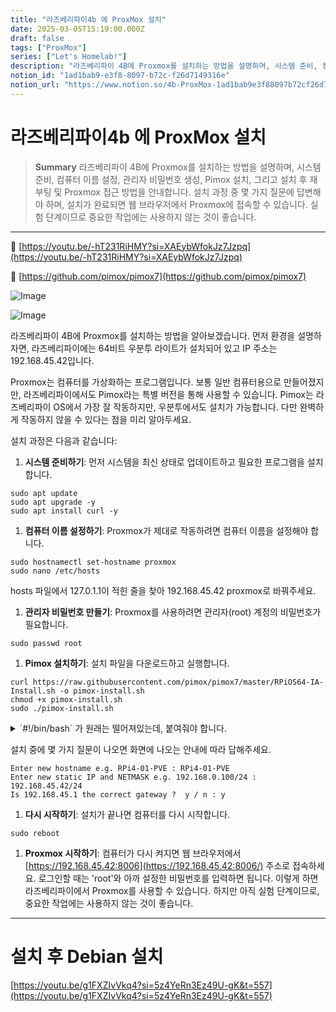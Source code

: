 ```yaml
---
title: "라즈베리파이4b 에 ProxMox 설치"
date: 2025-03-05T15:19:00.000Z
draft: false
tags: ["ProxMox"]
series: ["Let's Homelab!"]
description: "라즈베리파이 4B에 Proxmox를 설치하는 방법을 설명하며, 시스템 준비, 컴퓨터 이름 설정, 관리자 비밀번호 생성, Pimox 설치, 그리고 설치 후 재부팅 및 Proxmox 접근 방법을 안내합니다. 설치 과정 중 몇 가지 질문에 답변해야 하며, 설치가 완료되면 웹 브라우저에서 Proxmox에 접속할 수 있습니다. 실험 단계이므로 중요한 작업에는 사용하지 않는 것이 좋습니다."
notion_id: "1ad1bab9-e3f8-8097-b72c-f26d7149316e"
notion_url: "https://www.notion.so/4b-ProxMox-1ad1bab9e3f88097b72cf26d7149316e"
---
```


# 라즈베리파이4b 에 ProxMox 설치

> **Summary**
> 라즈베리파이 4B에 Proxmox를 설치하는 방법을 설명하며, 시스템 준비, 컴퓨터 이름 설정, 관리자 비밀번호 생성, Pimox 설치, 그리고 설치 후 재부팅 및 Proxmox 접근 방법을 안내합니다. 설치 과정 중 몇 가지 질문에 답변해야 하며, 설치가 완료되면 웹 브라우저에서 Proxmox에 접속할 수 있습니다. 실험 단계이므로 중요한 작업에는 사용하지 않는 것이 좋습니다.

---

🔗 [https://youtu.be/-hT231RiHMY?si=XAEybWfokJz7Jzpq](https://youtu.be/-hT231RiHMY?si=XAEybWfokJz7Jzpq)

🔗 [https://github.com/pimox/pimox7](https://github.com/pimox/pimox7)

![Image](https://prod-files-secure.s3.us-west-2.amazonaws.com/09ccd4d5-876c-4bba-bbdf-cc77a0a11257/f108f5ed-24bd-4158-a12d-c9c3878534df/b93cc4c7-7e56-4945-87c0-bb2500eb111a.png?X-Amz-Algorithm=AWS4-HMAC-SHA256&X-Amz-Content-Sha256=UNSIGNED-PAYLOAD&X-Amz-Credential=ASIAZI2LB466QVOZJOZV%2F20250724%2Fus-west-2%2Fs3%2Faws4_request&X-Amz-Date=20250724T115348Z&X-Amz-Expires=3600&X-Amz-Security-Token=IQoJb3JpZ2luX2VjEAMaCXVzLXdlc3QtMiJHMEUCIQDo3K7oqYNIs8dC1HpOSsIIuWliVLxUoBOzbKexSEp3TAIgEx7xwJVCGuU6od8A5r0cwm0lBIpzC6G6M9qAdDihrwoq%2FwMILBAAGgw2Mzc0MjMxODM4MDUiDP94JtjxfVvjDD9E8SrcAxWRdXhCZ0JVseQpSz6173wqtZHETJIiP%2BnDdxyZCbrzoeznaJsE%2BGZfn1uujA9h7v4LFVmy%2BiLaai1GigbIgJtVB6nm82f7sL7VTkq%2B3pV22Z9OXiDe9%2B9fPqn8Rej8odJOPhCPf7GERXRYXSC9u2BX%2BcOvCaqp12NHgmtIpHYE1QhaLw77exEtYryPU3lVSUfYnhmFhL0syZlZmFog7q9eIxNRYpdTQ8eO9vIdHlIlYl8hrct5GvOmBezi8lw8BuCu0sG0OJEz3Q13mWX5r0P1tmzMV4n%2BuFzw1PdAal7Nb1HSsskM1pKju%2FSeo8MhOiQPpL0yUqBTxSKsXNaBU2Tc4rrx5XSxtxMLnYG50MThbBE0yiN2yE6nDX22u8VPb1%2FrAidgJP7TCNMFEuGGoJkO8nCDoxGOqWks1LoIcxub5e1NruYI3F0pwDD%2F%2B5qOGnyHI%2Bh0ljSoXJ0FiIyevI%2FZi7jqZHQHeMCPuVPmXaVAfL6iCMeWM1GJh93a6XdhYsKg%2Bx0jKBPAOYLUSMo%2F4PEVAj%2FLEV1%2FTi3vTyuBT5A4B8Y0%2BodyVlALFeYN3gTwEjUp8mMYX3ynwlQWc%2BVfgUSww8lvNa21nrYQ5MkUfEsTFQe%2FMzahJyF3hgUyMLibiMQGOqUBmxRpw2KG8vchxbH9gREobyOeD68AR64fF3%2BBWkiM9Zjghl5WefI5UaCqnfCT0ow7ioYKb%2FQEjvTEE5og54Uw5LDiMNhbhfV2qajr6OulkG%2BKjp%2FXhl0hEHNO2tPOASx1ZoRQKlrHhokQ7nQf%2FtCBuKvfc6nPPnse2lhKpEglSJjJkkrm27jVRu3TxLU3XM5ynDH5fpY42S7xKFjzf6uO4L5XlMth&X-Amz-Signature=ef54098c6961c144d7033da8b05f8f0bf3e03d195b77b3e379bec77a8af3cbb7&X-Amz-SignedHeaders=host&x-amz-checksum-mode=ENABLED&x-id=GetObject)

![Image](https://prod-files-secure.s3.us-west-2.amazonaws.com/09ccd4d5-876c-4bba-bbdf-cc77a0a11257/95eec244-6e22-4fe8-a34c-acb7978bead9/image.png?X-Amz-Algorithm=AWS4-HMAC-SHA256&X-Amz-Content-Sha256=UNSIGNED-PAYLOAD&X-Amz-Credential=ASIAZI2LB466QVOZJOZV%2F20250724%2Fus-west-2%2Fs3%2Faws4_request&X-Amz-Date=20250724T115348Z&X-Amz-Expires=3600&X-Amz-Security-Token=IQoJb3JpZ2luX2VjEAMaCXVzLXdlc3QtMiJHMEUCIQDo3K7oqYNIs8dC1HpOSsIIuWliVLxUoBOzbKexSEp3TAIgEx7xwJVCGuU6od8A5r0cwm0lBIpzC6G6M9qAdDihrwoq%2FwMILBAAGgw2Mzc0MjMxODM4MDUiDP94JtjxfVvjDD9E8SrcAxWRdXhCZ0JVseQpSz6173wqtZHETJIiP%2BnDdxyZCbrzoeznaJsE%2BGZfn1uujA9h7v4LFVmy%2BiLaai1GigbIgJtVB6nm82f7sL7VTkq%2B3pV22Z9OXiDe9%2B9fPqn8Rej8odJOPhCPf7GERXRYXSC9u2BX%2BcOvCaqp12NHgmtIpHYE1QhaLw77exEtYryPU3lVSUfYnhmFhL0syZlZmFog7q9eIxNRYpdTQ8eO9vIdHlIlYl8hrct5GvOmBezi8lw8BuCu0sG0OJEz3Q13mWX5r0P1tmzMV4n%2BuFzw1PdAal7Nb1HSsskM1pKju%2FSeo8MhOiQPpL0yUqBTxSKsXNaBU2Tc4rrx5XSxtxMLnYG50MThbBE0yiN2yE6nDX22u8VPb1%2FrAidgJP7TCNMFEuGGoJkO8nCDoxGOqWks1LoIcxub5e1NruYI3F0pwDD%2F%2B5qOGnyHI%2Bh0ljSoXJ0FiIyevI%2FZi7jqZHQHeMCPuVPmXaVAfL6iCMeWM1GJh93a6XdhYsKg%2Bx0jKBPAOYLUSMo%2F4PEVAj%2FLEV1%2FTi3vTyuBT5A4B8Y0%2BodyVlALFeYN3gTwEjUp8mMYX3ynwlQWc%2BVfgUSww8lvNa21nrYQ5MkUfEsTFQe%2FMzahJyF3hgUyMLibiMQGOqUBmxRpw2KG8vchxbH9gREobyOeD68AR64fF3%2BBWkiM9Zjghl5WefI5UaCqnfCT0ow7ioYKb%2FQEjvTEE5og54Uw5LDiMNhbhfV2qajr6OulkG%2BKjp%2FXhl0hEHNO2tPOASx1ZoRQKlrHhokQ7nQf%2FtCBuKvfc6nPPnse2lhKpEglSJjJkkrm27jVRu3TxLU3XM5ynDH5fpY42S7xKFjzf6uO4L5XlMth&X-Amz-Signature=0d74d3236eace285e59bd477c49a8caaa0754b3a720489c2cb056e76ca4d6e2e&X-Amz-SignedHeaders=host&x-amz-checksum-mode=ENABLED&x-id=GetObject)

라즈베리파이 4B에 Proxmox를 설치하는 방법을 알아보겠습니다. 먼저 환경을 설명하자면, 라즈베리파이에는 64비트 우분투 라이트가 설치되어 있고 IP 주소는 192.168.45.42입니다.

Proxmox는 컴퓨터를 가상화하는 프로그램입니다. 보통 일반 컴퓨터용으로 만들어졌지만, 라즈베리파이에서도 Pimox라는 특별 버전을 통해 사용할 수 있습니다. Pimox는 라즈베리파이 OS에서 가장 잘 작동하지만, 우분투에서도 설치가 가능합니다. 다만 완벽하게 작동하지 않을 수 있다는 점을 미리 알아두세요.

설치 과정은 다음과 같습니다:

1. **시스템 준비하기**: 먼저 시스템을 최신 상태로 업데이트하고 필요한 프로그램을 설치합니다.
```plain text
sudo apt update
sudo apt upgrade -y
sudo apt install curl -y
```

1. **컴퓨터 이름 설정하기**: Proxmox가 제대로 작동하려면 컴퓨터 이름을 설정해야 합니다.
```plain text
sudo hostnamectl set-hostname proxmox
sudo nano /etc/hosts
```

hosts 파일에서 127.0.1.1이 적힌 줄을 찾아 192.168.45.42 proxmox로 바꿔주세요.

1. **관리자 비밀번호 만들기**: Proxmox를 사용하려면 관리자(root) 계정의 비밀번호가 필요합니다.
```plain text
sudo passwd root
```

1. **Pimox 설치하기**: 설치 파일을 다운로드하고 실행합니다.
```plain text
curl https://raw.githubusercontent.com/pimox/pimox7/master/RPiOS64-IA-Install.sh -o pimox-install.sh
chmod +x pimox-install.sh
sudo ./pimox-install.sh
```

<details>
<summary>`#!/bin/bash` 가 원래는 떨어져있는데, 붙여줘야 합니다.</summary>

```plain text
**#!/bin/bash**
#######################################################################
# Name:     RPiOS64-IA-Install.sh           Version:      0.1.2       #
# Created:  07.09.2021                      Modified: 22.02.2022      #
# Author:   TuxfeatMac J.T.                                           #
# Purpose:  interactive, automatic, Pimox7 installation RPi4B, RPi3B+ #
#########################################################################################################################################
# Tested with image from:							                                                                                                 #
# https://downloads.raspberrypi.org/raspios_lite_arm64/images/raspios_lite_arm64-2021-11-08/2021-10-30-raspios-bullseye-arm64-lite.zip	 #
#########################################################################################################################################

#### SET SOME COLOURS ###################################################################################################################
NORMAL=$(tput sgr0)
RED=$(tput setaf 1)
GREEN=$(tput setaf 2)
YELLOW=$(tput setaf 3)
GREY=$(tput setaf 8)

#### SCRIPT IS MENT TO BE TO RUN AS ROOT! NOT AS PI WITH SUDO ###########################################################################
if [ $USER != root ]
 then
  printf "${RED}PLEASE RUN THIS SCRIPT AS ROOT! DONT USE SUDO! $NORMAL \n"
  exit
fi
printf " $YELLOW
====================================================================
!    PLEASE DONT USE SUDO, USE SU TO LOGIN TO THE ROOT USER        !
! PLEASE STOP THIS SCRIPT NOW WITH CONTROL+C IF YOU ARE USING SUDO !
!               CONTINUING SETUP IN 3 SECONDS...                   !
====================================================================
$NORMAL\n" && sleep 3

#### GET THE RPI MODEL #### EXTRA STEPS FOR RPI3B+ ##################### UNTESTED #######################################################
RPIMOD=$(cat /sys/firmware/devicetree/base/model | cut -d ' ' -f 3)
if [ $RPIMOD == 3 ]
 then
  printf "Officially, the only supported model is Raspberry Pi 4. Unfortunately, you have a model 3.\n"
  printf "Edit installer.sh manually.. I hope you know what you are doing..."
  exit
  ## WORKS BUT DOSEN'T SHOW RPI 3 WARNINGS YET ...
  # [ ] ADD WARNING MESSAGES
  # [ ] GET RPI3 VALUES SWAP ZRAM INSTED OF HARD CODING ?
  PI3_ZRAM='1664'                 # zram 1,6GB
  PI3_SWAP='384'                  # dphys-swapfile 0,4GB
  ##
  apt install -y zram-tools
  printf "SIZE=$PI3_ZRAM\nPRIORITY=100\nALGO=lz4\n" >> /etc/default/zramswap
  printf "CONF_SWAPSIZE=$PI3_SWAP\n" >> /etc/dphys-swapfile
  vm.swappiness=100 >> /etc/sysctl.d/99-sysctl.conf
  # fix net names eth0 | enxMAC # !
  RPIMAC=$(ip a | grep ether | cut -d ' ' -f 6)
  printf "SUBSYSTEM==\"net\", ACTION==\"add\", DRIVERS==\"?*\", ATTR{address}==\"$RPIMAC\", ATTR{dev_id}==\"0x0\", ATTR{type}==\"1\", KERNEL==\"eth*\", NAME=\"eth0\"\n" > /etc/udev/rules.d/70-presistant-net.rules
fi

#### GET USER INPUTS #### HOSTNAME ######################################################################################################
read -p "Enter new hostname e.g. RPi4-01-PVE : " HOSTNAME
while [[ ! "$HOSTNAME" =~ ^(([a-zA-Z0-9]|[a-zA-Z0-9][a-zA-Z0-9\-]*[a-zA-Z0-9])\.)*([A-Za-z0-9]|[A-Za-z0-9][A-Za-z0-9\-]*[A-Za-z0-9])$  ]]
 do
  printf " --->$RED $HOSTNAME $NORMAL<--- Is NOT an valid HOSTNAME, try again...\n"
  read -p "Enter new hostname e.g.: RPi4-01-PVE  : " HOSTNAME
done

#### IP AND NETMASK ! ###################################################################################################################
read -p "Enter new static IP and NETMASK e.g. 192.168.0.100/24 : " RPI_IP
while [[ ! "$RPI_IP" =~ ^[0-9]{1,3}\.[0-9]{1,3}\.[0-9]{1,3}\.[0-9]{1,3}+\/[0-9]+$ ]]
 do
  printf " --->$RED $RPI_IP $NORMAL<--- Is NOT an valid IPv4 ADDRESS with NETMASK, try again...\n"
  read -p "IPADDRESS & NETMASK ! E.G.: 192.168.0.100/24 : " RPI_IP
done
RPI_IP_ONLY=$(echo "$RPI_IP" | cut -d '/' -f 1)

#### GATEWAY ############################################################################################################################
GATEWAY="$(echo $RPI_IP | cut -d '.' -f 1,2,3).1"
read -p"Is $GATEWAY the correct gateway ?  y / n : " CORRECT
if [ "$CORRECT" != "y" ]
 then
  read -p "Enter the gateway  e.g. 192.168.0.1 : " GATEWAY
  while [[ ! "$GATEWAY" =~ ^[0-9]{1,3}\.[0-9]{1,3}\.[0-9]{1,3}\.[0-9]{1,3}$  ]]
   do
    printf " --->$RED $GATEWAY $NORMAL<--- Is NOT an valid IPv4 GATEWAY, try again...\n"
    read -p "THE GATEWAY IP ! E.G. 192.168.0.1 : " GATEWAY
  done
fi

#### AGREE TO CHANGES ###################################################################################################################
printf "
$YELLOW#########################################################################################
=========================================================================================$NORMAL
THE NEW HOSTNAME WILL BE:$GREEN $HOSTNAME $NORMAL
=========================================================================================
THE DHCP SERVER ($YELLOW dhcpcd5 $NORMAL) WILL BE $RED REMOVED $NORMAL !!!
=========================================================================================
THE PIMOX REPO WILL BE ADDED IN : $YELLOW /etc/apt/sources.list.d/pimox.list $NORMAL CONFIGURATION :
$GRAY# Pimox 7 Development Repo$NORMAL
deb https://raw.githubusercontent.com/pimox/pimox7/master/ dev/
=========================================================================================
THE NETWORK CONFIGURATION IN : $YELLOW /etc/network/interfaces $NORMAL WILL BE $RED CHANGED $NORMAL !!! TO :
auto lo
iface lo inet loopback
iface eth0 inet manual
auto vmbr0
iface vmbr0 inet static
        address $GREEN $RPI_IP $NORMAL
        gateway $GREEN $GATEWAY $NORMAL
        bridge-ports eth0
        bridge-stp off
        bridge-fd 0
=========================================================================================
THE HOSTNAMES IN : $YELLOW /etc/hosts $NORMAL WILL BE $RED OVERWRITTEN $NORMAL !!! WITH :
127.0.0.1\tlocalhost
$RPI_IP_ONLY\t$HOSTNAME
=========================================================================================
THESE STATEMENTS WILL BE $RED ADDED $NORMAL TO THE $YELLOW /boot/cmdline.txt $NORMAL IF NONE EXISTENT :
cgroup_enable=cpuset cgroup_enable=memory cgroup_memory=1
$YELLOW=========================================================================================
#########################################################################################\n $NORMAL
"

#### PROMPT FOR CONFORMATION ############################################################################################################
read -p "YOU ARE OKAY WITH THESE CHANGES ? YOUR DECLARATIONS ARE CORRECT ? CONTINUE ? y / n : " CONFIRM
if [ "$CONFIRM" != "y" ]; then exit; fi

#### SET A ROOT PWD FOR WEB GUI LOGIN ###################################################################################################
printf "
=========================================================================================
                          $RED ! SETUP NEW ROOT PASSWORD ! $NORMAL
=========================================================================================\n
" && passwd
if [ $? != 0 ]; then exit; fi

#### BASE UPDATE, DEPENDENCIES INSTALLATION #############################################################################################
printf "
=========================================================================================
 Begin installation, Normal duration on a default RPi4 ~ 30 minutes, be patient...
=========================================================================================\n
"

#### SET NEW HOSTNAME ###################################################################################################################
hostnamectl set-hostname $HOSTNAME

#### ADD SOURCE PIMOX7 + KEY & UPDATE & INSTALL RPI-KERNEL-HEADERS #######################################################################
printf "# PiMox7 Development Repo
deb https://raw.githubusercontent.com/pimox/pimox7/master/ dev/ \n" > /etc/apt/sources.list.d/pimox.list
curl https://raw.githubusercontent.com/pimox/pimox7/master/KEY.gpg |  apt-key add -
apt update && apt upgrade -y

#### REMOVE DHCP, CLEAN UP ###############################################################################################################
apt purge -y dhcpcd5
apt autoremove -y

#### FIX CONTAINER STATS NOT SHOWING UP IN WEB GUI #######################################################################################
if [ "$(cat /boot/cmdline.txt | grep cgroup)" != "" ]
 then
  printf "Seems to be already fixed!"
 else
  sed -i "1 s|$| cgroup_enable=cpuset cgroup_enable=memory cgroup_memory=1|" /boot/cmdline.txt
fi

#### INSTALL PIMOX7 AND REBOOT ###########################################################################################################

#### Install pve-manager separately, and without recommended packages, to avoid packaging issue later.
DEBIAN_FRONTEND=noninteractive apt install -y --no-install-recommends -o Dpkg::Options::="--force-confdef" pve-manager

#### Continue with remaining packages
DEBIAN_FRONTEND=noninteractive apt install -y -o Dpkg::Options::="--force-confdef" proxmox-ve

#### RECONFIGURE NETWORK #### /etc/hosts REMOVE IPv6 #### /etc/network/interfaces.new CONFIGURE NETWORK TO CHANGE ON REBOOT ##############
printf "
=========================================================================================
$GREEN ! FIXING NETWORK CONFIGURATION.... ERRORS ARE NOMALAY FINE AND RESOLVED AFTER REBOOT ! $NORMAL
=========================================================================================
\n"
printf "127.0.0.1\tlocalhost
$RPI_IP_ONLY\t$HOSTNAME\n" > /etc/hosts
printf "auto lo
iface lo inet loopback

iface eth0 inet manual

auto vmbr0
iface vmbr0 inet static
        address $RPI_IP
        gateway $GATEWAY
        bridge-ports eth0
        bridge-stp off
        bridge-fd 0 \n" > /etc/network/interfaces.new

#### CONFIGURE PIMOX7 BANNER #############################################################################################################
cp /usr/share/javascript/proxmox-widget-toolkit/proxmoxlib.js /usr/share/javascript/proxmox-widget-toolkit/proxmoxlib.js.auto.backup
SEARCH="return Ext.String.format('"
#### PLACE HOLDER BANNER BEGIN --> #### LINE 1 ####                                                     #### LINEBREAK #### -- #### LINE 2 #####
REPLACE="return Ext.String.format(' This is a unofficial development build of PVE7 - PIMOX7 - https://github.com/pimox/pimox7  Build to run a PVE7 on the RPi4. ! ! ! NO GUARANTEE NOT OFFICIALLY SUPPORTED ! ! ! ');"
sed -i "s|$SEARCH.*|$REPLACE|" /usr/share/javascript/proxmox-widget-toolkit/proxmoxlib.js

### FINAL MESSAGE ########################################################################################################################
printf "
=========================================================================================
                   $GREEN     ! INSTALATION COMPLETED ! WAIT ! REBOOT ! $NORMAL
=========================================================================================

    after reboot the PVE web interface will be reachable here :
      --->  $GREEN https://$RPI_IP_ONLY:8006/ $NORMAL <---

         run ---> $YELLOW apt upgrade -y $NORMAL <---
           in a root shell to complete the installation.

\n" && sleep 10 && reboot

#### EOF ####
```

</details>

  설치 중에 몇 가지 질문이 나오면 화면에 나오는 안내에 따라 답해주세요.

```plain text
Enter new hostname e.g. RPi4-01-PVE : RPi4-01-PVE
Enter new static IP and NETMASK e.g. 192.168.0.100/24 : 192.168.45.42/24
Is 192.168.45.1 the correct gateway ?  y / n : y
```

1. **다시 시작하기**: 설치가 끝나면 컴퓨터를 다시 시작합니다.
```plain text
sudo reboot
```

1. **Proxmox 시작하기**: 컴퓨터가 다시 켜지면 웹 브라우저에서 [https://192.168.45.42:8006](https://192.168.45.42:8006/) 주소로 접속하세요. 로그인할 때는 'root'와 아까 설정한 비밀번호를 입력하면 됩니다.
이렇게 하면 라즈베리파이에서 Proxmox를 사용할 수 있습니다. 하지만 아직 실험 단계이므로, 중요한 작업에는 사용하지 않는 것이 좋습니다.

---

# 설치 후 Debian 설치

[https://youtu.be/g1FXZIvVkq4?si=5z4YeRn3Ez49U-gK&t=557](https://youtu.be/g1FXZIvVkq4?si=5z4YeRn3Ez49U-gK&t=557)

